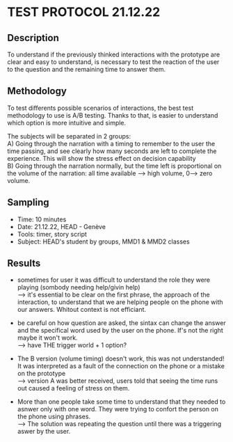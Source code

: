 # TEST PROTOCOL 21.12.22

## Description
To understand if the previously thinked interactions with the prototype are clear and easy to understand, is necessary to test the reaction of the user to the question and the remaining time to answer them. 


## Methodology
To test differents possible scenarios of interactions, the best test methodology to use is A/B testing. Thanks to that, is easier to understand which option is more intuitive and simple.

The subjects will be separated in 2 groups: </br>
A) Going through the narration with a timing to remember to the user the time passing, and see clearly how many seconds are left to complete the experience. This will show the stress effect on decision capability</br>
B) Going through the narration normally, but the time left is proportional on the volume of the narration: all time available --> high volume, 0--> zero volume. 


## Sampling
* Time: 10 minutes
* Date: 21.12.22, HEAD - Genève
* Tools: timer, story script
* Subject: HEAD's student by groups, MMD1 & MMD2 classes

## Results
* sometimes for user it was difficult to understand the role they were playing (sombody needing help/givin help)</br>
--> it's essential to be clear on the first phrase, the approach of the interaction, to understand that we are helping people on the phone with our answers. Whitout context is not efficiant. </br>

* be careful on how question are asked, the sintax can change the answer and the specifical word used by the user on the phone. If's not the right maybe it won't work. </br>
--> have THE trigger world + 1 option?</br>

* The B version (volume timing) doesn't work, this was not understanded! It was interpreted as a fault of the connection on the phone or a mistake on the prototype</br>
--> version A was better received, users told that seeing the time runs out caused a feeling of stress on them. </br>


* More than one people take some time to understand that they needed to asnwer only with one word. They were trying to confort the person on the phone using phrases. </br>
--> The solution was repeating the question until there was a triggering aswer by the user. 

